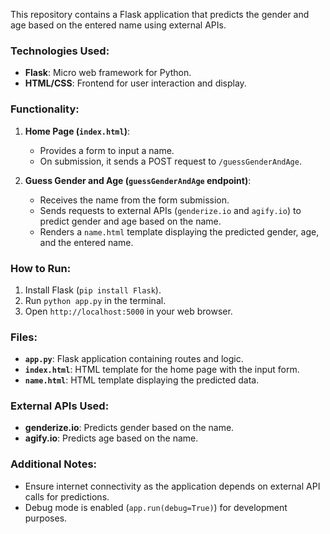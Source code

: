 This repository contains a Flask application that predicts the gender and age based on the entered name using external APIs.

### Technologies Used:
- **Flask**: Micro web framework for Python.
- **HTML/CSS**: Frontend for user interaction and display.

### Functionality:
1. **Home Page (`index.html`)**:
   - Provides a form to input a name.
   - On submission, it sends a POST request to `/guessGenderAndAge`.

2. **Guess Gender and Age (`guessGenderAndAge` endpoint)**:
   - Receives the name from the form submission.
   - Sends requests to external APIs (`genderize.io` and `agify.io`) to predict gender and age based on the name.
   - Renders a `name.html` template displaying the predicted gender, age, and the entered name.

### How to Run:
1. Install Flask (`pip install Flask`).
2. Run `python app.py` in the terminal.
3. Open `http://localhost:5000` in your web browser.

### Files:
- **`app.py`**: Flask application containing routes and logic.
- **`index.html`**: HTML template for the home page with the input form.
- **`name.html`**: HTML template displaying the predicted data.

### External APIs Used:
- **genderize.io**: Predicts gender based on the name.
- **agify.io**: Predicts age based on the name.

### Additional Notes:
- Ensure internet connectivity as the application depends on external API calls for predictions.
- Debug mode is enabled (`app.run(debug=True)`) for development purposes.

